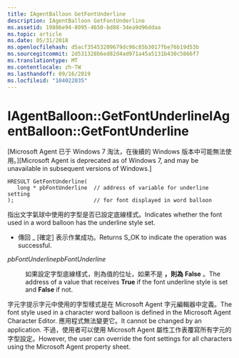 ```yaml
---
title: IAgentBalloon GetFontUnderline
description: IAgentBalloon GetFontUnderline
ms.assetid: 19886e94-8095-4650-bd88-34ea9d96ddaa
ms.topic: article
ms.date: 05/31/2018
ms.openlocfilehash: d5acf35453209679dc96c85b3017fbe76b19d53b
ms.sourcegitcommit: 2d531328b6ed82d4ad971a45a5131b430c5866f7
ms.translationtype: MT
ms.contentlocale: zh-TW
ms.lasthandoff: 09/16/2019
ms.locfileid: "104022035"
---
```

# <a name="iagentballoongetfontunderline"></a><span data-ttu-id="b873e-103">IAgentBalloon::GetFontUnderline</span><span class="sxs-lookup"><span data-stu-id="b873e-103">IAgentBalloon::GetFontUnderline</span></span>

<span data-ttu-id="b873e-104">\[Microsoft Agent 已于 Windows 7 淘汰，在後續的 Windows 版本中可能無法使用。\]</span><span class="sxs-lookup"><span data-stu-id="b873e-104">\[Microsoft Agent is deprecated as of Windows 7, and may be unavailable in subsequent versions of Windows.\]</span></span>

``` syntax
HRESULT GetFontUnderline(
   long * pbFontUnderline  // address of variable for underline setting
);                         // for font displayed in word balloon 
```

<span data-ttu-id="b873e-105">指出文字氣球中使用的字型是否已設定底線樣式。</span><span class="sxs-lookup"><span data-stu-id="b873e-105">Indicates whether the font used in a word balloon has the underline style set.</span></span>

-   <span data-ttu-id="b873e-106">傳回 \_ [確定] 表示作業成功。</span><span class="sxs-lookup"><span data-stu-id="b873e-106">Returns S\_OK to indicate the operation was successful.</span></span>

<dl> <dt>

<span data-ttu-id="b873e-107"><span id="pbFontUnderline"></span><span id="pbfontunderline"></span><span id="PBFONTUNDERLINE"></span>*pbFontUnderline*</span><span class="sxs-lookup"><span data-stu-id="b873e-107"><span id="pbFontUnderline"></span><span id="pbfontunderline"></span><span id="PBFONTUNDERLINE"></span>*pbFontUnderline*</span></span>
</dt> <dd>

<span data-ttu-id="b873e-108">如果設定字型底線樣式，則為值的位址，如果不是 **，則為** **False** 。</span><span class="sxs-lookup"><span data-stu-id="b873e-108">The address of a value that receives **True** if the font underline style is set and **False** if not.</span></span>

</dd> </dl>

<span data-ttu-id="b873e-109">字元字提示字元中使用的字型樣式是在 Microsoft Agent 字元編輯器中定義。</span><span class="sxs-lookup"><span data-stu-id="b873e-109">The font style used in a character word balloon is defined in the Microsoft Agent Character Editor.</span></span> <span data-ttu-id="b873e-110">應用程式無法變更它。</span><span class="sxs-lookup"><span data-stu-id="b873e-110">It cannot be changed by an application.</span></span> <span data-ttu-id="b873e-111">不過，使用者可以使用 Microsoft Agent 屬性工作表覆寫所有字元的字型設定。</span><span class="sxs-lookup"><span data-stu-id="b873e-111">However, the user can override the font settings for all characters using the Microsoft Agent property sheet.</span></span>

 

 




